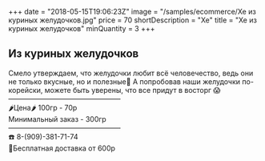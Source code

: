 +++
date = "2018-05-15T19:06:23Z"
image = "/samples/ecommerce/Хе из куриных желудочков.jpg"
price = 70
shortDescription = "Хе"
title = "Хе из куриных желудочков"
minQuantity = 3
+++

## Из куриных желудочков

Смело утверждаем, что желудочки любит всё человечество, ведь они не только вкусные, но и полезные💪
А попробовав наши желудочки по-корейски, можете быть уверены, что все придут в восторг 😱
 ————————————————  
🌶Цена🌶 100гр - 70р  
Минимальный заказ - 300гр  
————————————————  
☎️ 8-(909)-381-71-74  
🚗Бесплатная доставка от 600р  
